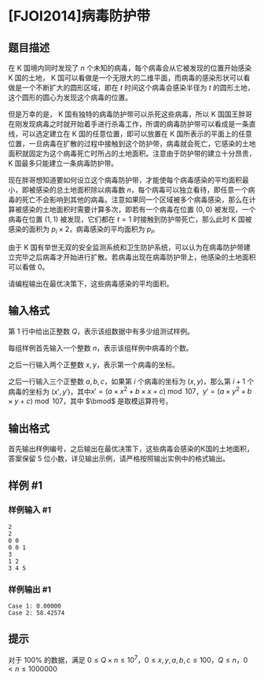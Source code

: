 # [FJOI2014]病毒防护带

## 题目描述

在 K 国境内同时发现了 $n$ 个未知的病毒，每个病毒会从它被发现的位置开始感染 K 国的土地， K 国可以看做是一个无限大的二维平面，而病毒的感染形状可以看做是一个不断扩大的圆形区域，即在 $t$ 时间这个病毒会感染半径为 $t$ 的圆形土地，这个圆形的圆心为发现这个病毒的位置。

但是万幸的是， K 国有独特的病毒防护带可以杀死这些病毒，所以 K 国国王胖哥在刚发现病毒之时就开始着手进行杀毒工作，所谓的病毒防护带可以看成是一条直线，可以选定建立在 K 国的任意位置，即可以放置在 K 国所表示的平面上的任意位置，一旦病毒在扩散的过程中接触到这个防护带，病毒就会死亡，它感染的土地面积就固定为这个病毒死亡时所占的土地面积。注意由于防护带的建立十分昂贵， K 国最多只能建立一条病毒防护带。

现在胖哥想知道要如何设立这个病毒防护带，才能使每个病毒感染的平均面积最小，即被感染的总土地面积除以病毒数 $n$，每个病毒可以独立看待，即任意一个病毒的死亡不会影响到其他的病毒。注意如果同一个区域被多个病毒感染，那么在计算被感染的土地面积时需要计算多次，即若有一个病毒在位置 $(0,0)$ 被发现，一个病毒在位置 $(1,1)$ 被发现，它们都在 $t=1$ 时接触到防护带死亡，那么此时 K 国被感染的面积为 $p_i\times2$，病毒感染的平均面积为 $p_i$。

由于 K 国有举世无双的安全监测系统和卫生防护系统，可以认为在病毒防护带建立完毕之后病毒才开始进行扩散。若病毒出现在病毒防护带上，他感染的土地面积可以看做 $0$。

请编程输出在最优决策下，这些病毒感染的平均面积。

## 输入格式

第 $1$ 行中给出正整数 $Q$，表示该组数据中有多少组测试样例。

每组样例首先输入一个整数 $n$，表示该组样例中病毒的个数。

之后一行输入两个正整数 $x,y$，表示第一个病毒的坐标。

之后一行输入三个正整数 $a,b,c$，如果第 $i$ 个病毒的坐标为 $(x, y)$，那么第 $i+1$ 个病毒的坐标为 $(x',y')$，其中$x'=(a\times x^2+b\times x+c)\bmod107$，$y'=(a\times y^2+b\times y+c)\bmod107$，其中 $\bmod$ 是取模运算符号。

## 输出格式

首先输出样例编号，之后输出在最优决策下，这些病毒会感染的K国的土地面积，答案保留 $5$ 位小数，详见输出示例，请严格按照输出实例中的格式输出。

## 样例 #1

### 样例输入 #1
```
2
2
0 0
0 0 1
3
1 2
3 4 5
```

### 样例输出 #1

```
Case 1: 0.00000
Case 2: 58.42574
```

## 提示

对于 $100\%$ 的数据，满足 $0\le Q\times n \le 10^7$，$0\le x,y,a,b,c\le100$，$Q\le n$，$0<n\le1000000$
